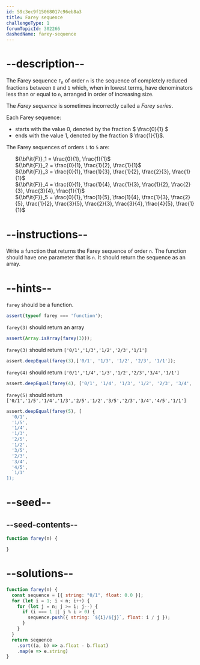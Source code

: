 ```yaml
---
id: 59c3ec9f15068017c96eb8a3
title: Farey sequence
challengeType: 1
forumTopicId: 302266
dashedName: farey-sequence
---
```


# --description--

The Farey sequence <code>F<sub>n</sub></code> of order `n` is the sequence of completely reduced fractions between `0` and `1` which, when in lowest terms, have denominators less than or equal to `n`, arranged in order of increasing size.

The *Farey sequence* is sometimes incorrectly called a *Farey series*.

Each Farey sequence:

<ul>
  <li>starts with the value  0,  denoted by the fraction  $ \frac{0}{1} $</li>
  <li>ends with the value  1,  denoted by the fraction  $ \frac{1}{1}$.</li>
</ul>

The Farey sequences of orders `1` to `5` are:

<ul>
  <li style='list-style: none;'>${\bf\it{F}}_1 = \frac{0}{1}, \frac{1}{1}$</li>
  <li style='list-style: none;'>${\bf\it{F}}_2 = \frac{0}{1}, \frac{1}{2}, \frac{1}{1}$</li>
  <li style='list-style: none;'>${\bf\it{F}}_3 = \frac{0}{1}, \frac{1}{3}, \frac{1}{2}, \frac{2}{3}, \frac{1}{1}$</li>
  <li style='list-style: none;'>${\bf\it{F}}_4 = \frac{0}{1}, \frac{1}{4}, \frac{1}{3}, \frac{1}{2}, \frac{2}{3}, \frac{3}{4}, \frac{1}{1}$</li>
  <li style='list-style: none;'>${\bf\it{F}}_5 = \frac{0}{1}, \frac{1}{5}, \frac{1}{4}, \frac{1}{3}, \frac{2}{5}, \frac{1}{2}, \frac{3}{5}, \frac{2}{3}, \frac{3}{4}, \frac{4}{5}, \frac{1}{1}$</li>
</ul>

# --instructions--

Write a function that returns the Farey sequence of order `n`. The function should have one parameter that is `n`. It should return the sequence as an array.

# --hints--

`farey` should be a function.

```js
assert(typeof farey === 'function');
```

`farey(3)` should return an array

```js
assert(Array.isArray(farey(3)));
```

`farey(3)` should return `['0/1','1/3','1/2','2/3','1/1']`

```js
assert.deepEqual(farey(3),['0/1', '1/3', '1/2', '2/3', '1/1']);
```

`farey(4)` should return `['0/1','1/4','1/3','1/2','2/3','3/4','1/1']`

```js
assert.deepEqual(farey(4), ['0/1', '1/4', '1/3', '1/2', '2/3', '3/4', '1/1']);
```

`farey(5)` should return `['0/1','1/5','1/4','1/3','2/5','1/2','3/5','2/3','3/4','4/5','1/1']`

```js
assert.deepEqual(farey(5), [
  '0/1',
  '1/5',
  '1/4',
  '1/3',
  '2/5',
  '1/2',
  '3/5',
  '2/3',
  '3/4',
  '4/5',
  `1/1'
]);
```

# --seed--

## --seed-contents--

```js
function farey(n) {

}
```

# --solutions--

```js
function farey(n) {
  const sequence = [{ string: "0/1", float: 0.0 }];
  for (let i = 1; i < n; i++) {
    for (let j = n; j >= i; j--) {
      if (i === 1 || j % i > 0) {
        sequence.push({ string: `${i}/${j}`, float: i / j });
      }
    }
  }
  return sequence
    .sort((a, b) => a.float - b.float)
    .map(e => e.string)
}
```
